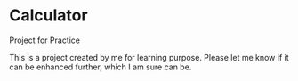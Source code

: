 # Calculator
Project for Practice


This is a project created by me for learning purpose. Please let me know if it can be enhanced further, which I am sure can be.

